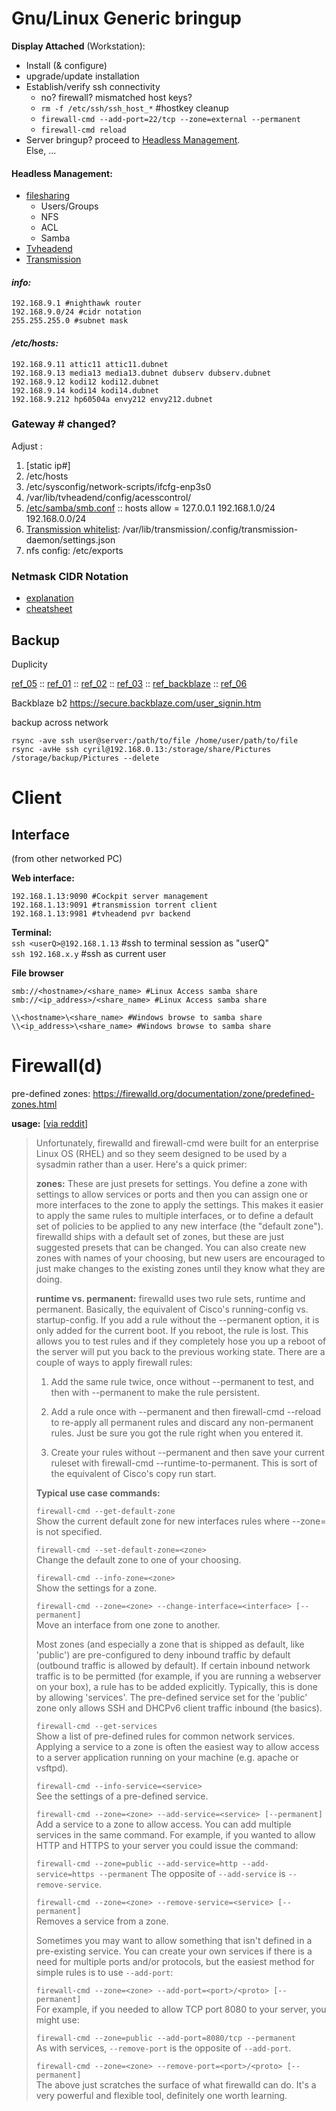 # Gnu/Linux Generic bringup

**Display Attached** (Workstation):  
- Install (& configure)  
- upgrade/update installation  
- Establish/verify ssh connectivity  
  - no? firewall? mismatched host keys?
  - `rm -f /etc/ssh/ssh_host_*` #hostkey cleanup  
  - `firewall-cmd --add-port=22/tcp --zone=external --permanent`
  - `firewall-cmd reload`
- Server bringup? proceed to [Headless Management](#headless-management-).  
Else, ...  

#### Headless Management:
- [filesharing](fileshare.md)
  - Users/Groups
  - NFS
  - ACL
  - Samba
- [Tvheadend](server-tvh.md)
- [Transmission](server-trans.md)

#### _info:_
```
192.168.9.1 #nighthawk router
192.168.9.0/24 #cidr notation
255.255.255.0 #subnet mask
```
#### _/etc/hosts:_
```
192.168.9.11 attic11 attic11.dubnet  
192.168.9.13 media13 media13.dubnet dubserv dubserv.dubnet  
192.168.9.12 kodi12 kodi12.dubnet  
192.168.9.14 kodi14 kodi14.dubnet  
192.168.9.212 hp60504a envy212 envy212.dubnet  
```
### Gateway # changed?

Adjust :
1.  [static ip#]
2.  /etc/hosts    
3.  /etc/sysconfig/network-scripts/ifcfg-enp3s0    
4.  /var/lib/tvheadend/config/acesscontrol/<each-entry>    
5.  [/etc/samba/smb.conf](fileshare.md#anchor-name) :: hosts allow = 127.0.0.1 192.168.1.0/24 192.168.0.0/24    
6.  [Transmission whitelist](https://docs.google.com/document/d/132OtnNEct4Tq5RttY6y-o7q-nbPIiA0URXFTSBOZFmc/edit#heading=h.nincxsovj0c4): /var/lib/transmission/.config/transmission-daemon/settings.json      
7.  nfs config: /etc/exports

### Netmask CIDR Notation

-   [explanation](http://blog.michaelhamrah.com/2015/05/networking-basics-understanding-cidr-notation-and-subnets-whats-up-with-16-and-24/)
-   [cheatsheet](https://oav.net/mirrors/cidr.html)

## Backup

Duplicity

[ref_05](https://www.tecmint.com/create-encrypted-linux-file-system-backups-using-duplicity/2/) :: [ref_01](http://www.ifdattic.com/howto-encrypted-backup-with-duplicity/) :: [ref_02](https://www.vultr.com/docs/creating-incremental-and-encrypted-backups-with-duplicity) :: [ref_03](https://help.ubuntu.com/community/DuplicityBackupHowto) :: [ref_backblaze](https://help.backblaze.com/hc/en-us/articles/115001518354-How-to-configure-Backblaze-B2-with-Duplicity-on-Linux) :: [ref_06](https://fedoramagazine.org/taking-smart-backups-duplicity/)  

Backblaze b2
https://secure.backblaze.com/user_signin.htm  

backup across network
```
rsync -ave ssh user@server:/path/to/file /home/user/path/to/file
rsync -avHe ssh cyril@192.168.0.13:/storage/share/Pictures /storage/backup/Pictures --delete
```

# Client

## Interface

(from other networked PC)

**Web interface:**  
```
192.168.1.13:9090 #Cockpit server management
192.168.1.13:9091 #transmission torrent client
192.168.1.13:9981 #tvheadend pvr backend
```

**Terminal:**  
`ssh <userQ>@192.168.1.13` #ssh to terminal session as "userQ"  
`ssh 192.168.x.y` #ssh as current user

**File browser**  
```
smb://<hostname>/<share_name> #Linux Access samba share
smb://<ip_address>/<share_name> #Linux Access samba share

\\<hostname>\<share_name> #Windows browse to samba share
\\<ip_address>\<share_name> #Windows browse to samba share
```

# Firewall(d)
pre-defined zones: https://firewalld.org/documentation/zone/predefined-zones.html  

**usage:** [[via reddit](https://www.reddit.com/r/openSUSE/comments/8pxbae/firewalld_on_leap_15_why_is_it_so_complicated/e0jvlar/)]
>Unfortunately, firewalld and firewall-cmd were built for an enterprise Linux OS (RHEL) and so they seem designed to be used by a sysadmin rather than a user. Here's a quick primer:
>
>**zones:** These are just presets for settings. You define a zone with settings to allow services or ports and then you can assign one or more interfaces to the zone to apply the settings. This makes it easier to apply the same rules to multiple interfaces, or to define a default set of policies to be applied to any new interface (the "default zone"). firewalld ships with a default set of zones, but these are just suggested presets that can be changed. You can also create new zones with names of your choosing, but new users are encouraged to just make changes to the existing zones until they know what they are doing.
>
>**runtime vs. permanent:** firewalld uses two rule sets, runtime and permanent. Basically, the equivalent of Cisco's running-config vs. startup-config. If you add a rule without the --permanent option, it is only added for the current boot. If you reboot, the rule is lost. This allows you to test rules and if they completely hose you up a reboot of the server will put you back to the previous working state. There are a couple of ways to apply firewall rules:
>
>1. Add the same rule twice, once without --permanent to test, and then with --permanent to make the rule persistent.
>
>2. Add a rule once with --permanent and then firewall-cmd --reload to re-apply all permanent rules and discard any non-permanent rules. Just be sure you got the rule right when you entered it.
>
>3. Create your rules without --permanent and then save your current ruleset with firewall-cmd --runtime-to-permanent. This is sort of the equivalent of Cisco's copy run start.
>
>**Typical use case commands:**  
>
>`firewall-cmd --get-default-zone`  
>Show the current default zone for new interfaces rules where --zone= is not specified.
>
>`firewall-cmd --set-default-zone=<zone>`  
>Change the default zone to one of your choosing.
>
>`firewall-cmd --info-zone=<zone>`  
>Show the settings for a zone.
>
>`firewall-cmd --zone=<zone> --change-interface=<interface> [--permanent]`  
>Move an interface from one zone to another.
>
>Most zones (and especially a zone that is shipped as default, like 'public') are pre-configured to deny inbound traffic by default (outbound traffic is allowed by default). If certain inbound network traffic is to be permitted (for example, if you are running a webserver on your box), a rule has to be added explicitly. Typically, this is done by allowing 'services'. The pre-defined service set for the 'public' zone only allows SSH and DHCPv6 client traffic inbound (the basics).
>
>`firewall-cmd --get-services`  
>Show a list of pre-defined rules for common network services. Applying a service to a zone is often the easiest way to allow access to a server application running on your machine (e.g. apache or vsftpd).
>
>`firewall-cmd --info-service=<service>`  
>See the settings of a pre-defined service.
>
>`firewall-cmd --zone=<zone> --add-service=<service> [--permanent]`  
>Add a service to a zone to allow access. You can add multiple services in the same command. For example, if you wanted to allow HTTP and HTTPS to your server you could issue the command:
>
>`firewall-cmd --zone=public --add-service=http --add-service=https --permanent`
>The opposite of `--add-service` is `--remove-service`.  
>
>`firewall-cmd --zone=<zone> --remove-service=<service> [--permanent]`  
>Removes a service from a zone.
>
>Sometimes you may want to allow something that isn't defined in a pre-existing service. You can create your own services if there is a need for multiple ports and/or protocols, but the easiest method for simple rules is to use `--add-port`:
>
>`firewall-cmd --zone=<zone> --add-port=<port>/<proto> [--permanent]`  
>For example, if you needed to allow TCP port 8080 to your server, you might use:
>
>`firewall-cmd --zone=public --add-port=8080/tcp --permanent`  
>As with services, `--remove-port` is the opposite of `--add-port`.
>
>`firewall-cmd --zone=<zone> --remove-port=<port>/<proto> [--permanent]`  
>The above just scratches the surface of what firewalld can do. It's a very powerful and flexible tool, definitely one worth learning.
